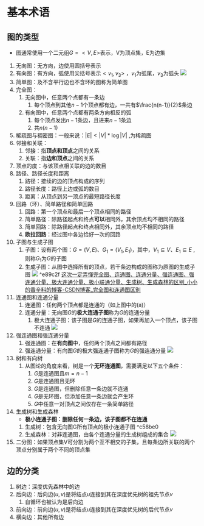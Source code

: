 # 基本术语

## 图的类型
- 图通常使用一个二元组$G=<V, E>$表示，V为顶点集，E为边集
1. 无向图：无方向，边使用圆括号表示
2. 有向图：有方向，弧使用尖括号表示$<v_1,v_3>$ ，$v_1$为弧尾，$v_3$为弧头
![](https://s2.loli.net/2022/05/19/KqXkWmnrB5FtY1N.png)
3. 简单图：及不含平行边也不含环的图称为简单图
4. 完全图：
	1. 无向图中，任意两个点都有一条边
		1. 每个顶点到其他$n-1$个顶点都有边，一共有$\frac{n(n-1)}{2}$条边
	2. 有向图中，任意两个点都有两条方向相反的弧
		1. 每个顶点发出$n-1$条边，且进来$n-1$条边
		2. 共$n(n-1)$
5. 稀疏图与稠密图：一般来说：$\left\vert E \right\vert < \left\vert V \right\vert*\log{\left\vert V \right\vert}$  ,为稀疏图
6. 邻接和关联：
	1. 邻接：指**顶点和顶点**之间的关系
	2. 关联：指**边和顶点**之间的关系
7. 顶点的度：与该顶点相关联的边的数目
8. 路径、路径长度和距离
	1. 路径：接续的边的顶点构成的序列
	2. 路径长度：路径上边或弧的数目
	3. 距离：从顶点到另一顶点的最短路径长度
9. 回路（环）、简单路径和简单回路
	1. 回路：第一个顶点和最后一个顶点相同的路径
	2. 简单路径：除路径起点和终点**可以**相同外，其余顶点均不相同的路径
	3. 简单回路：除路径起点和终点相同外，其余顶点均不相同的路径
	4. **欧拉回路**：经过图中各边恰好一次的回路
10. 子图与生成子图
	1. 子图：设有两个图：$G=(V,E)、G_1 = (V_1, E_1)$，其中，$V_1\subseteq V、E_1\subseteq E$ ,则称$G_1$为$G$的子图
	2. 生成子图：从图中选择所有的顶点，若干条边构成的图称为原图的生成子图
![](https://s2.loli.net/2022/05/19/fNySABhbXgzulDe.png) ^e89c2f
[这次一定弄懂完全图、连通图、连通分量、强连通图、强连通分量、极大连通分量、极小联通分量、生成树、生成森林的区别_小小的香辛料的博客-CSDN博客_完全图和连通图区别](https://blog.csdn.net/doubleguy/article/details/109264374?ops_request_misc=%257B%2522request%255Fid%2522%253A%2522165449669816782184621016%2522%252C%2522scm%2522%253A%252220140713.130102334..%2522%257D&request_id=165449669816782184621016&biz_id=0&utm_medium=distribute.pc_search_result.none-task-blog-2~all~top_positive~default-1-109264374-null-null.142^v11^control,157^v13^new_3&utm_term=%E8%BF%9E%E9%80%9A%E5%9B%BE&spm=1018.2226.3001.4187)
11. 连通图和连通分量
	1. 连通图：任何两个顶点都是连通的（如上图中的(a)）
	2. 连通分量：无向图$G$的**极大连通子图**称为$G$的连通分量
		1. 极大连通子图：该子图是$G$的连通子图，如果再加入一个顶点，该子图不连通
![](https://s2.loli.net/2022/05/19/14gRzuETt2rmyW5.png)
12. 强连通图和强连通分量
	1. 强连通图：在**有向图**中，任何两个顶点之间都有路径
	2. 强连通分量：有向图$G$的极大强连通子图称为$G$的强连通分量
	![](https://s2.loli.net/2022/05/19/APLXEnKRohTyMzF.png)
13. 树和有向树
	1. 从图论的角度来看，树是一个**无环连通图**，需要满足以下五个条件：
		1. $G$是连通图且$m=n-1$
		2. $G$是连通图且无环
		3. $G$是连通图，但删除任意一条边就不连通
		4. $G$是无环图，但添加任意一条边就会产生环
		5. $G$中任意一对顶点之间仅存在一条简单路径
14. 生成树和生成森林
	- **极小连通子图：删除任何一条边，该子图都不在连通** 
	1. 生成树：包含无向图G所有顶点的极小连通子图 ^c58be0
	2. 生成森林：对非连通图，由各个连通分量的生成树组成的集合
	![](https://s2.loli.net/2022/05/19/AKZoXRIjB46pSsJ.png)
15. 二分图：如果顶点集V可分割为两个互不相交的子集，且每条边所关联的两个顶点分别属于两个不同的顶点集

## 边的分类
1. 树边：深度优先森林中的边
2. 后向边：后向边$(u,v)$是将结点$u$连接到其在深度优先树的祖先节点$v$
	1. 自循环也被认为是后向边
3. 前向边：前向边$(u,v)$是将结点$u$连接到其在深度优先树的后代节点$v$
4. 横向边：其他所有边
